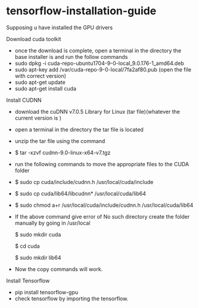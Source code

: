# tensorflow-installation-guide

Supposing u have installed the GPU drivers

Download cuda toolkit 
* once the download is complete, open a terminal in the directory the base installer is and run the follow commands
* sudo dpkg -i cuda-repo-ubuntu1704-9-0-local_9.0.176-1_amd64.deb
* sudo apt-key add /var/cuda-repo-9-0-local/7fa2af80.pub (open the file with correct version) 
* sudo apt-get update
* sudo apt-get install cuda

Install CUDNN

* download the cuDNN v7.0.5 Library for Linux (tar file)(whatever the current version is )
* open a terminal in the directory the tar file is located
* unzip the tar file using the command
* $ tar -xzvf cudnn-9.0-linux-x64-v7.tgz
* run the following commands to move the appropriate files to the CUDA folder
* $ sudo cp cuda/include/cudnn.h /usr/local/cuda/include
* $ sudo cp cuda/lib64/libcudnn* /usr/local/cuda/lib64
* $ sudo chmod a+r /usr/local/cuda/include/cudnn.h /usr/local/cuda/lib64
* If the above command give error of No such directory create the folder manually by going in /usr/local 

    $ sudo mkdir cuda
    
    $ cd cuda
    
    $ sudo mkdir lib64
    
* Now the copy commands will work.

Install Tensorflow
* pip install tensorflow-gpu
* check tensorflow by importing the tensorflow.
